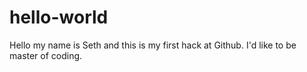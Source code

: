 hello-world
===========

Hello my name is Seth and this is my first hack at Github. I'd like to be master of coding. 
